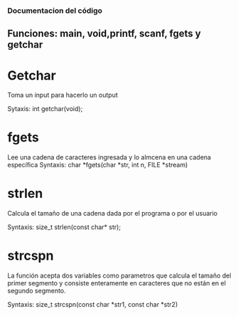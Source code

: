 ### Documentacion del código

## Funciones: main, void,printf, scanf, fgets y getchar

# Getchar
Toma un input para hacerlo un output

Sytaxis: int getchar(void);

# fgets 
Lee una cadena de caracteres ingresada y lo almcena en una cadena específica 
Syntaxis: char *fgets(char *str, int n, FILE *stream)

# strlen
Calcula el tamaño de una cadena dada por el programa o por el usuario

Syntaxis: size_t strlen(const char* str);

# strcspn
La función acepta dos variables como parametros que calcula el tamaño del primer segmento y consiste enteramente en caracteres que no están en el segundo segmento.

Syntaxis: size_t strcspn(const char *str1, const char *str2)